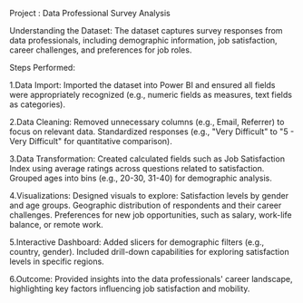 Project : Data Professional Survey Analysis

Understanding the Dataset:
The dataset captures survey responses from data professionals, including demographic information, job satisfaction, career challenges, and preferences for job roles.

Steps Performed:

1.Data Import:
Imported the dataset into Power BI and ensured all fields were appropriately recognized (e.g., numeric fields as measures, text fields as categories).

2.Data Cleaning:
Removed unnecessary columns (e.g., Email, Referrer) to focus on relevant data.
Standardized responses (e.g., "Very Difficult" to "5 - Very Difficult" for quantitative comparison).

3.Data Transformation:
Created calculated fields such as Job Satisfaction Index using average ratings across questions related to satisfaction.
Grouped ages into bins (e.g., 20-30, 31-40) for demographic analysis.

4.Visualizations:
Designed visuals to explore:
Satisfaction levels by gender and age groups.
Geographic distribution of respondents and their career challenges.
Preferences for new job opportunities, such as salary, work-life balance, or remote work.

5.Interactive Dashboard:
Added slicers for demographic filters (e.g., country, gender).
Included drill-down capabilities for exploring satisfaction levels in specific regions.

6.Outcome:
Provided insights into the data professionals' career landscape, highlighting key factors influencing job satisfaction and mobility.
